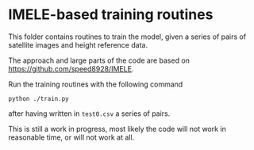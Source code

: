 # IMELE-based training routines

This folder contains routines to train the model, given a series of pairs of satellite images and height reference data.

The approach and large parts of the code are based on https://github.com/speed8928/IMELE.

Run the training routines with the following command

    python ./train.py

after having written in `test0.csv` a series of pairs. 

This is still a work in progress, most likely the code will not work in reasonable time, or will not work at all.